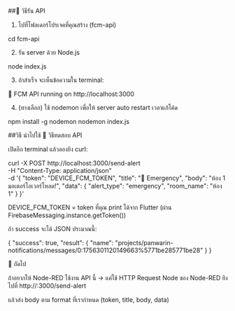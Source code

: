 ##📌 วิธีรัน API

1. ไปที่โฟลเดอร์โปรเจคที่คุณสร้าง (fcm-api)

  cd fcm-api


2. รัน server ด้วย Node.js

  node index.js


3. ถ้าสำเร็จ จะเห็นข้อความใน terminal:

  🚀 FCM API running on http://localhost:3000


4. (ทางเลือก) ใช้ nodemon เพื่อให้ server auto restart เวลาแก้โค้ด

  npm install -g nodemon
  nodemon index.js


##วิธี นำไปใช้
📌 วิธีทดสอบ API

เปิดอีก terminal แล้วลองยิง curl:

curl -X POST http://localhost:3000/send-alert \
  -H "Content-Type: application/json" \
  -d '{
    "token": "DEVICE_FCM_TOKEN",
    "title": "🚨 Emergency",
    "body": "ห้อง 1 มอเตอร์โอเวอร์โหลด!",
    "data": { "alert_type": "emergency", "room_name": "ห้อง 1" }
  }'


DEVICE_FCM_TOKEN = token ที่คุณ print ได้จาก Flutter (ผ่าน FirebaseMessaging.instance.getToken())

ถ้า success จะได้ JSON ประมาณนี้:

{
  "success": true,
  "result": {
    "name": "projects/panwarin-notifications/messages/0:1756301120149663%5771be285771be28"
  }
}

📌 ถัดไป

ถ้าอยากให้ Node-RED ใช้งาน API นี้ → แค่ใช้ HTTP Request Node ของ Node-RED ยิงไปที่ http://<server-ip>:3000/send-alert

แล้วส่ง body ตาม format ที่เรากำหนด (token, title, body, data)
